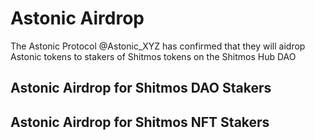 # Astonic Airdrop
The Astonic Protocol @Astonic_XYZ has confirmed that they will aidrop Astonic tokens to stakers of Shitmos tokens on the Shitmos Hub DAO

## Astonic Airdrop for Shitmos DAO Stakers



## Astonic Airdrop for Shitmos NFT Stakers